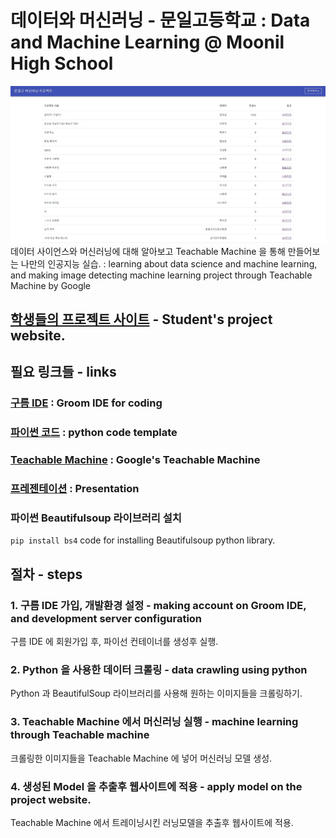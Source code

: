 # 데이터와 머신러닝 - 문일고등학교 : Data and Machine Learning @ Moonil High School
![websiteimg](https://github.com/jojokimys/moonil/blob/master/moonil.jpg)
데이터 사이언스와 머신러닝에 대해 알아보고 Teachable Machine 을 통해 만들어보는 나만의 인공지능 실습.
: learning about data science and machine learning, and making image detecting machine learning project through Teachable Machine by Google
## [학생들의 프로젝트 사이트](https://moonil.web.app/) - Student's project website.

## 필요 링크들 - links
### [구름 IDE](https://ide.goorm.io/) : Groom IDE for coding<br />
### [파이썬 코드](https://github.com/jojokimys/moonil/blob/master/crawling.py) : python code template<br />
### [Teachable Machine](https://teachablemachine.withgoogle.com/train/image) : Google's Teachable Machine<br />
### [프레젠테이션](https://docs.google.com/presentation/d/1t6svNIdGNDzQy31DTvNMDyv_zayp1x0Zm28_Dva_U2U/edit?usp=sharing) : Presentation<br />

### 파이썬 Beautifulsoup 라이브러리 설치
`pip install bs4`
code for installing Beautifulsoup python library.

## 절차 - steps
### 1. 구름 IDE 가입, 개발환경 설정 - making account on Groom IDE, and development server configuration
구름 IDE 에 회원가입 후, 파이선 컨테이너를 생성후 실행.

### 2. Python 을 사용한 데이터 크롤링 - data crawling using python
Python 과 BeautifulSoup 라이브러리를 사용해 원하는 이미지들을 크롤링하기.

### 3. Teachable Machine 에서 머신러닝 실행 - machine learning through Teachable machine
크롤링한 이미지들을 Teachable Machine 에 넣어 머신러닝 모델 생성.

### 4. 생성된 Model 을 추출후 웹사이트에 적용 - apply model on the project website.
Teachable Machine 에서 트레이닝시킨 러닝모델을 추출후 웹사이트에 적용.
